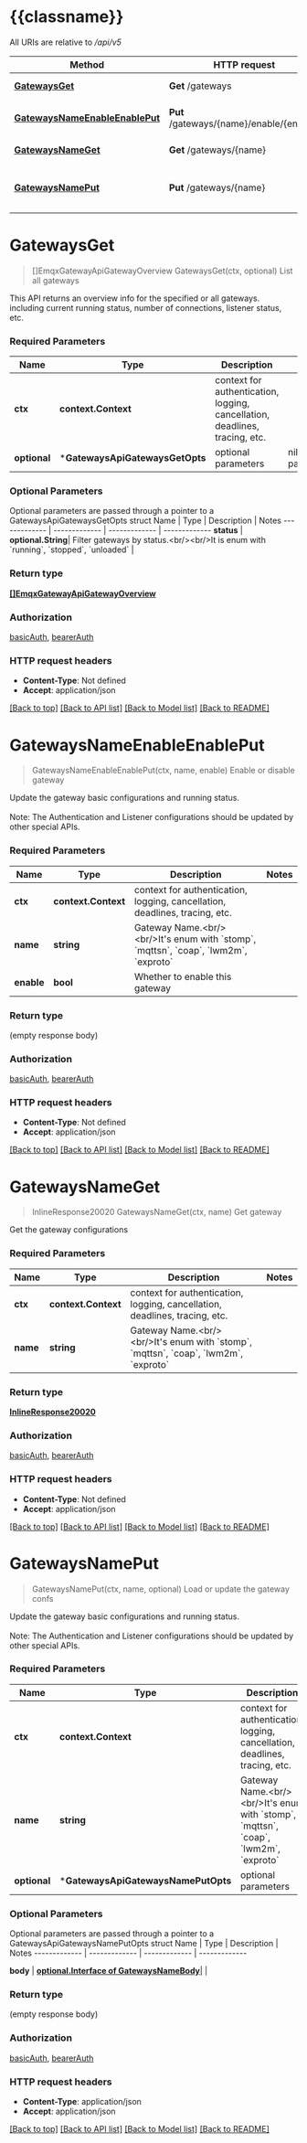 # {{classname}}

All URIs are relative to */api/v5*

Method | HTTP request | Description
------------- | ------------- | -------------
[**GatewaysGet**](GatewaysApi.md#GatewaysGet) | **Get** /gateways | List all gateways
[**GatewaysNameEnableEnablePut**](GatewaysApi.md#GatewaysNameEnableEnablePut) | **Put** /gateways/{name}/enable/{enable} | Enable or disable gateway
[**GatewaysNameGet**](GatewaysApi.md#GatewaysNameGet) | **Get** /gateways/{name} | Get gateway
[**GatewaysNamePut**](GatewaysApi.md#GatewaysNamePut) | **Put** /gateways/{name} | Load or update the gateway confs

# **GatewaysGet**
> []EmqxGatewayApiGatewayOverview GatewaysGet(ctx, optional)
List all gateways

This API returns an overview info for the specified or all gateways.<br/>including current running status, number of connections, listener status, etc.

### Required Parameters

Name | Type | Description  | Notes
------------- | ------------- | ------------- | -------------
 **ctx** | **context.Context** | context for authentication, logging, cancellation, deadlines, tracing, etc.
 **optional** | ***GatewaysApiGatewaysGetOpts** | optional parameters | nil if no parameters

### Optional Parameters
Optional parameters are passed through a pointer to a GatewaysApiGatewaysGetOpts struct
Name | Type | Description  | Notes
------------- | ------------- | ------------- | -------------
 **status** | **optional.String**| Filter gateways by status.&lt;br/&gt;&lt;br/&gt;It is enum with &#x60;running&#x60;, &#x60;stopped&#x60;, &#x60;unloaded&#x60; | 

### Return type

[**[]EmqxGatewayApiGatewayOverview**](emqx_gateway_api.gateway_overview.md)

### Authorization

[basicAuth](../README.md#basicAuth), [bearerAuth](../README.md#bearerAuth)

### HTTP request headers

 - **Content-Type**: Not defined
 - **Accept**: application/json

[[Back to top]](#) [[Back to API list]](../README.md#documentation-for-api-endpoints) [[Back to Model list]](../README.md#documentation-for-models) [[Back to README]](../README.md)

# **GatewaysNameEnableEnablePut**
> GatewaysNameEnableEnablePut(ctx, name, enable)
Enable or disable gateway

Update the gateway basic configurations and running status.<br/><br/>Note: The Authentication and Listener configurations should be updated by other special APIs.

### Required Parameters

Name | Type | Description  | Notes
------------- | ------------- | ------------- | -------------
 **ctx** | **context.Context** | context for authentication, logging, cancellation, deadlines, tracing, etc.
  **name** | **string**| Gateway Name.&lt;br/&gt;&lt;br/&gt;It&#x27;s enum with &#x60;stomp&#x60;, &#x60;mqttsn&#x60;, &#x60;coap&#x60;, &#x60;lwm2m&#x60;, &#x60;exproto&#x60; | 
  **enable** | **bool**| Whether to enable this gateway | 

### Return type

 (empty response body)

### Authorization

[basicAuth](../README.md#basicAuth), [bearerAuth](../README.md#bearerAuth)

### HTTP request headers

 - **Content-Type**: Not defined
 - **Accept**: application/json

[[Back to top]](#) [[Back to API list]](../README.md#documentation-for-api-endpoints) [[Back to Model list]](../README.md#documentation-for-models) [[Back to README]](../README.md)

# **GatewaysNameGet**
> InlineResponse20020 GatewaysNameGet(ctx, name)
Get gateway

Get the gateway configurations

### Required Parameters

Name | Type | Description  | Notes
------------- | ------------- | ------------- | -------------
 **ctx** | **context.Context** | context for authentication, logging, cancellation, deadlines, tracing, etc.
  **name** | **string**| Gateway Name.&lt;br/&gt;&lt;br/&gt;It&#x27;s enum with &#x60;stomp&#x60;, &#x60;mqttsn&#x60;, &#x60;coap&#x60;, &#x60;lwm2m&#x60;, &#x60;exproto&#x60; | 

### Return type

[**InlineResponse20020**](inline_response_200_20.md)

### Authorization

[basicAuth](../README.md#basicAuth), [bearerAuth](../README.md#bearerAuth)

### HTTP request headers

 - **Content-Type**: Not defined
 - **Accept**: application/json

[[Back to top]](#) [[Back to API list]](../README.md#documentation-for-api-endpoints) [[Back to Model list]](../README.md#documentation-for-models) [[Back to README]](../README.md)

# **GatewaysNamePut**
> GatewaysNamePut(ctx, name, optional)
Load or update the gateway confs

Update the gateway basic configurations and running status.<br/><br/>Note: The Authentication and Listener configurations should be updated by other special APIs.

### Required Parameters

Name | Type | Description  | Notes
------------- | ------------- | ------------- | -------------
 **ctx** | **context.Context** | context for authentication, logging, cancellation, deadlines, tracing, etc.
  **name** | **string**| Gateway Name.&lt;br/&gt;&lt;br/&gt;It&#x27;s enum with &#x60;stomp&#x60;, &#x60;mqttsn&#x60;, &#x60;coap&#x60;, &#x60;lwm2m&#x60;, &#x60;exproto&#x60; | 
 **optional** | ***GatewaysApiGatewaysNamePutOpts** | optional parameters | nil if no parameters

### Optional Parameters
Optional parameters are passed through a pointer to a GatewaysApiGatewaysNamePutOpts struct
Name | Type | Description  | Notes
------------- | ------------- | ------------- | -------------

 **body** | [**optional.Interface of GatewaysNameBody**](GatewaysNameBody.md)|  | 

### Return type

 (empty response body)

### Authorization

[basicAuth](../README.md#basicAuth), [bearerAuth](../README.md#bearerAuth)

### HTTP request headers

 - **Content-Type**: application/json
 - **Accept**: application/json

[[Back to top]](#) [[Back to API list]](../README.md#documentation-for-api-endpoints) [[Back to Model list]](../README.md#documentation-for-models) [[Back to README]](../README.md)

